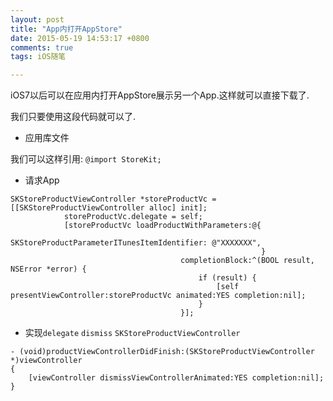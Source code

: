 ```yaml
---
layout: post
title: "App内打开AppStore"
date: 2015-05-19 14:53:17 +0800
comments: true
tags: iOS随笔

---
```


iOS7以后可以在应用内打开AppStore展示另一个App.这样就可以直接下载了.

我们只要使用这段代码就可以了.

* 应用库文件

我们可以这样引用: `@import StoreKit;`

<!--more-->

* 请求App

```
SKStoreProductViewController *storeProductVc = [[SKStoreProductViewController alloc] init];
            storeProductVc.delegate = self;
            [storeProductVc loadProductWithParameters:@{
                                                        SKStoreProductParameterITunesItemIdentifier: @"XXXXXXX",
                                                        }
                                      completionBlock:^(BOOL result, NSError *error) {
                                          if (result) {
                                              [self presentViewController:storeProductVc animated:YES completion:nil];
                                          }
                                      }];
```

* 实现`delegate` `dismiss` `SKStoreProductViewController`

```
- (void)productViewControllerDidFinish:(SKStoreProductViewController *)viewController
{
    [viewController dismissViewControllerAnimated:YES completion:nil];
}
```